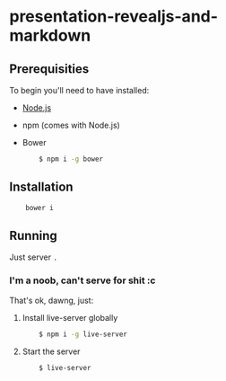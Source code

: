 # presentation-revealjs-and-markdown

## Prerequisities


To begin you'll need to have installed:

+ [Node.js](https://nodejs.org/en/)
+ npm (comes with Node.js)
    

+ Bower

    ```sh
        $ npm i -g bower
    ```  

## Installation

```bash
	bower i
```

## Running


Just server ```.```

### I'm a noob, can't serve for shit :c

That's ok, dawng, just:

1. Install live-server globally

    ```sh
        $ npm i -g live-server
    ```

2. Start the server

    ```sh
        $ live-server
    ```